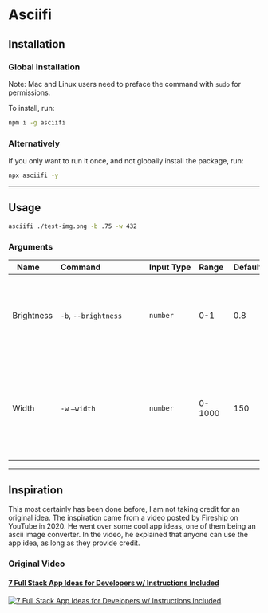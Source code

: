 # Asciifi

## Installation

##### 

### Global installation

Note: Mac and Linux users need to preface the command with `sudo` for
permissions.

To install, run:

```bash
npm i -g asciifi
```

##### 

### Alternatively

If you only want to run it once, and not globally install the package, run:

```bash
npx asciifi -y
```

---

## Usage

```bash
asciifi ./test-img.png -b .75 -w 432
```

##### 

### Arguments

| Name&nbsp;&nbsp;&nbsp;&nbsp; | Command&nbsp;&nbsp;&nbsp;&nbsp;&nbsp;&nbsp;&nbsp;&nbsp;&nbsp;&nbsp;&nbsp;&nbsp;&nbsp;&nbsp;&nbsp;&nbsp;&nbsp;&nbsp;&nbsp; | Input&nbsp;Type | Range&nbsp; | Default | Description                                                                                |
| ---------------------------- | ------------------------------------------------------------------------------------------------------------------------- | --------------- | ----------- | ------- | ------------------------------------------------------------------------------------------ |
| Brightness                   | `-b`, `--brightness`                                                                                                      | `number`        | 0-1         | 0.8     | Set the brightness with a value between 0 and 1. Lower values have less detail.            |
| Width                        | `-w` `—width`                                                                                                             | `number`        | 0-1000      | 150     | Set the width of the outputted image. Higher widths will result in a higher quality image. |

---

## Inspiration

This most certainly has been done before, I am not taking credit for an original
idea. The inspiration came from a video posted by Fireship on YouTube in 2020.
He went over some cool app ideas, one of them being an ascii image converter. In
the video, he explained that anyone can use the app idea, as long as they
provide credit.

##### 

### Original Video

#### [7 Full Stack App Ideas for Developers w/ Instructions Included](https://www.youtube.com/watch?v=JTOJsU3FSD8)

[![7 Full Stack App Ideas for Developers w/ Instructions Included](https://img.youtube.com/vi/JTOJsU3FSD8/0.jpg)](https://www.youtube.com/watch?v=JTOJsU3FSD8)

